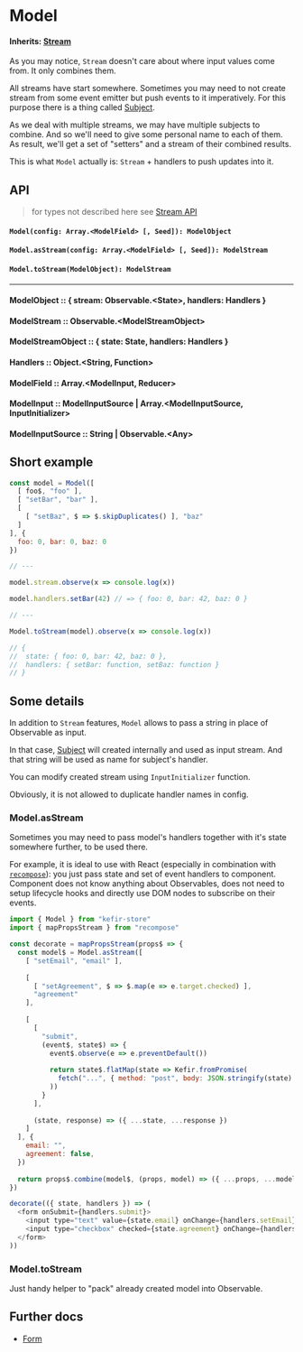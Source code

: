 # Model

#### Inherits: [Stream](/docs/Stream.md)

As you may notice, `Stream` doesn't care about where input values come from. It only combines them.

All streams have start somewhere. Sometimes you may need to not create stream from some event emitter but push events to it imperatively. For this purpose there is a thing called [Subject](http://xgrommx.github.io/rx-book/content/getting_started_with_rxjs/subjects.html).
 
As we deal with multiple streams, we may have multiple subjects to combine. And so we'll need to give some personal name to each of them. As result, we'll get a set of "setters" and a stream of their combined results.
 
This is what `Model` actually is: `Stream` + handlers to push updates into it.

## API

> for types not described here see [Stream API](/docs/Stream.md#api)

#### `Model(config: Array.<ModelField> [, Seed]): ModelObject`

#### `Model.asStream(config: Array.<ModelField> [, Seed]): ModelStream`

#### `Model.toStream(ModelObject): ModelStream`

---

#### ModelObject :: { stream: Observable.\<State\>, handlers: Handlers }

#### ModelStream :: Observable.\<ModelStreamObject\>

#### ModelStreamObject :: { state: State, handlers: Handlers }

#### Handlers :: Object.<String, Function>

#### ModelField :: Array.<ModelInput, Reducer>

#### ModelInput :: ModelInputSource | Array.<ModelInputSource, InputInitializer>

#### ModelInputSource :: String | Observable.\<Any\>

## Short example

```js
const model = Model([
  [ foo$, "foo" ],
  [ "setBar", "bar" ],
  [ 
    [ "setBaz", $ => $.skipDuplicates() ], "baz"
  ]
], { 
  foo: 0, bar: 0, baz: 0 
})

// ---

model.stream.observe(x => console.log(x))

model.handlers.setBar(42) // => { foo: 0, bar: 42, baz: 0 }

// ---

Model.toStream(model).observe(x => console.log(x))

// { 
//  state: { foo: 0, bar: 42, baz: 0 }, 
//  handlers: { setBar: function, setBaz: function } 
// }
```

## Some details

In addition to `Stream` features, `Model` allows to pass a string in place of Observable as input. 

In that case, [Subject](/docs/Subject.md) will created internally and used as input stream. And that string will be used as name for subject's handler.

You can modify created stream using `InputInitializer` function.

Obviously, it is not allowed to duplicate handler names in config.
 
### Model.asStream

Sometimes you may need to pass model's handlers together with it's state somewhere further, to be used there. 

For example, it is ideal to use with React (especially in combination with [`recompose`](https://github.com/acdlite/recompose/blob/master/docs/API.md#mappropsstream)): you just pass state and set of event handlers to component. Component does not know anything about Observables, does not need to setup lifecycle hooks and directly use DOM nodes to subscribe on their events.  

```js
import { Model } from "kefir-store"
import { mapPropsStream } from "recompose"

const decorate = mapPropsStream(props$ => {
  const model$ = Model.asStream([
    [ "setEmail", "email" ],
    
    [ 
      [ "setAgreement", $ => $.map(e => e.target.checked) ], 
      "agreement" 
    ],
    
    [ 
      [ 
        "submit",
        (event$, state$) => {
          event$.observe(e => e.preventDefault())
    
          return state$.flatMap(state => Kefir.fromPromise(
            fetch("...", { method: "post", body: JSON.stringify(state) })  
          ))
        }
      ],
      
      (state, response) => ({ ...state, ...response })
    ]
  ], {
    email: "",
    agreement: false,
  })
  
  return props$.combine(model$, (props, model) => ({ ...props, ...model }))
})

decorate(({ state, handlers }) => (
  <form onSubmit={handlers.submit}>
    <input type="text" value={state.email} onChange={handlers.setEmail} />
    <input type="checkbox" checked={state.agreement} onChange={handlers.setAgreement} />
  </form>
))
```

### Model.toStream

Just handy helper to "pack" already created model into Observable.

## Further docs
* [Form](/docs/Form.md)
